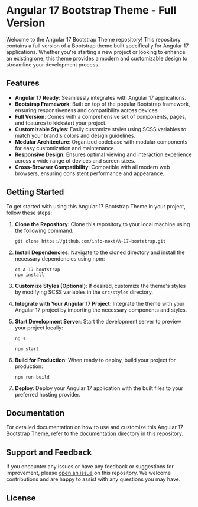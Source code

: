# Angular 17 Bootstrap Theme - Full Version

Welcome to the Angular 17 Bootstrap Theme repository! This repository contains a full version of a Bootstrap theme built specifically for Angular 17 applications. Whether you're starting a new project or looking to enhance an existing one, this theme provides a modern and customizable design to streamline your development process.

## Features

- **Angular 17 Ready**: Seamlessly integrates with Angular 17 applications.
- **Bootstrap Framework**: Built on top of the popular Bootstrap framework, ensuring responsiveness and compatibility across devices.
- **Full Version**: Comes with a comprehensive set of components, pages, and features to kickstart your project.
- **Customizable Styles**: Easily customize styles using SCSS variables to match your brand's colors and design guidelines.
- **Modular Architecture**: Organized codebase with modular components for easy customization and maintenance.
- **Responsive Design**: Ensures optimal viewing and interaction experience across a wide range of devices and screen sizes.
- **Cross-Browser Compatibility**: Compatible with all modern web browsers, ensuring consistent performance and appearance.

## Getting Started

To get started with using this Angular 17 Bootstrap Theme in your project, follow these steps:

1. **Clone the Repository**: Clone this repository to your local machine using the following command:

    ```
    git clone https://github.com/info-next/A-17-bootstrap.git
    ```

2. **Install Dependencies**: Navigate to the cloned directory and install the necessary dependencies using npm:

    ```
    cd A-17-bootstrap
    npm install
    ```

3. **Customize Styles (Optional)**: If desired, customize the theme's styles by modifying SCSS variables in the `src/styles` directory.

4. **Integrate with Your Angular 17 Project**: Integrate the theme with your Angular 17 project by importing the necessary components and styles.

5. **Start Development Server**: Start the development server to preview your project locally:

    ```
    ng s
    ```

    ```
    npm start
    ```

6. **Build for Production**: When ready to deploy, build your project for production:

    ```
    npm run build
    ```

7. **Deploy**: Deploy your Angular 17 application with the built files to your preferred hosting provider.

## Documentation

For detailed documentation on how to use and customize this Angular 17 Bootstrap Theme, refer to the [documentation](docs/) directory in this repository.

## Support and Feedback

If you encounter any issues or have any feedback or suggestions for improvement, please [open an issue](https://github.com/info-next/A-17-bootstrap.git/issues) on this repository. We welcome contributions and are happy to assist with any questions you may have.

## License

